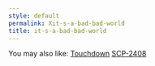 ```yaml
---
style: default
permalink: Xit-s-a-bad-bad-world
title: it-s-a-bad-bad-world
---
```

You may also like:
[Touchdown](http://scp-wiki.net/touchdown)
[SCP-2408](http://scp-wiki.net/scp-2408)